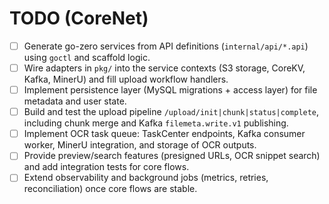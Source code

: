 # TODO (CoreNet)

- [ ] Generate go-zero services from API definitions (`internal/api/*.api`) using `goctl` and scaffold logic.
- [ ] Wire adapters in `pkg/` into the service contexts (S3 storage, CoreKV, Kafka, MinerU) and fill upload workflow handlers.
- [ ] Implement persistence layer (MySQL migrations + access layer) for file metadata and user state.
- [ ] Build and test the upload pipeline `/upload/init|chunk|status|complete`, including chunk merge and Kafka `filemeta.write.v1` publishing.
- [ ] Implement OCR task queue: TaskCenter endpoints, Kafka consumer worker, MinerU integration, and storage of OCR outputs.
- [ ] Provide preview/search features (presigned URLs, OCR snippet search) and add integration tests for core flows.
- [ ] Extend observability and background jobs (metrics, retries, reconciliation) once core flows are stable.
